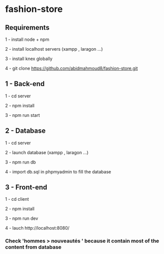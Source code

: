 # fashion-store

## Requirements

1 - install node + npm

2 - install localhost servers (xampp , laragon ...)

3 - install knex globally

4 - git clone https://github.com/abidmahmoud8/fashion-store.git

## 1 - Back-end

1 - cd server

2 - npm install

3 - npm run start

## 2 - Database

1 - cd server

2 - launch database (xampp , laragon ...)

3 - npm run db

4 - import db.sql in phpmyadmin to fill the database

## 3 - Front-end

1 - cd client

2 - npm install

3 - npm run dev

4 - lauch http://localhost:8080/

### Check 'hommes > nouveautés ' because it contain most of the content from database
